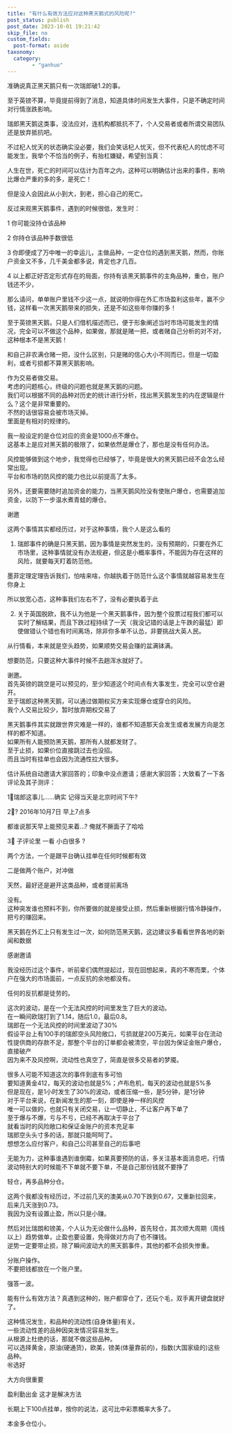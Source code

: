 ```yaml
---
title: "有什么有效方法应对这种黑天鹅式的风险呢?"
post_status: publish
post_date: 2023-10-01 19:21:42
skip_file: no
custom_fields: 
  post-format: aside
taxonomy:
  category:
        - "ganhuo"
---
```


准确说真正黑天鹅只有一次瑞郎破1.2的事。

至于英镑不算，毕竟提前得到了消息，知道具体时间发生大事件，只是不确定时间对行情涨跌影响。

瑞郎黑天鹅这类事，没法应对，连机构都抵抗不了，个人交易者或者所谓交易团队还是放弃抵抗吧。

不过杞人忧天的状态确实没必要，我们会笑话杞人忧天，但不代表杞人的忧虑不可能发生，我举个不恰当的例子，有抬杠嫌疑，希望别当真：

人生在世，死亡的时间可以估计为百年之内，这种可以明确估计出来的事件，影响比爆仓严重的多的多，是死亡！

但是没人会因此从小到大，到老，担心自己的死亡。

反过来观黑天鹅事件，遇到的时候很低，发生时：

1 你可能没持仓该品种

2 你持仓该品种手数很低

3 你即便成了万中唯一的幸运儿，主做品种，一定仓位的遇到黑天鹅，然而，你账户资金又不多，几千美金都多说，肯定也才几百。

4 以上都正好否定形式存在的局面，你持有该黑天鹅事件的主角品种，重仓，账户钱还不少，

那么请问，单单账户里钱不少这一点，就说明你得在外汇市场盈利这些年，赢不少钱，这样看一次黑天鹅带来的损失，还是不如这些年你赚的多！

至于英镑黑天鹅，只是人们借机描述而已，便于形象阐述当时市场可能发生的情况，完全可以不做这个品种，如果做，那就是赌一把，或者赌自己分析的对不对，这种根本不是黑天鹅！

和自己非农满仓赌一把，没什么区别，只是赌的信心大小不同而已，但是一切盈利，或者亏损都不算黑天鹅影响。

作为交易者做交易。  
考虑的问题核心，终级的问题也就是黑天鹅的问题。  
我们可以根据不同的品种对历史的统计进行分析，找出黑天鹅发生的内在逻辑是什么？这个是非常重要的。  
不然的话很容易会被市场灭掉。  
里面是有相对的规律的。

我一般设定的是仓位对应的资金是1000点不爆仓。  
这基本上是应对黑天鹅的极限了，如果依然是爆仓了，那也是没有任何办法。

风控能够做到这个地步，我觉得也已经够了，毕竟是很大的黑天鹅已经不会怎么经常出现。  
平台和市场的防风控的能力也比以前提高了太多。

另外，还要需要随时追加资金的能力，当黑天鹅风险没有使账户爆仓，也需要追加资金，以防下一步温水煮青蛙的爆仓。

谢邀

这两个事情其实都经历过，对于这种事情，我个人是这么看的

1. 瑞郎事件的确是只黑天鹅，因为事情是突然发生的，没有预期的，只要在外汇市场里，这种事情就没有办法规避，但这是小概率事件，不能因为存在这样的风险，就要每天盯着防范他。

墨菲定理定理告诉我们，怕啥来啥，你越执着于防范什么这个事情就越容易发生在你身上

所以放宽心态，这种事我们左右不了，没有必要执着于此

2. 关于英国脱欧，我不认为他是一个黑天鹅事件，因为整个投票过程我们都可以实时了解结果，而且下跌过程持续了一天（我没记错的话是上午跌的最猛）即使做错认个错也有时间离场，除非你多单不认怂，非要挑战大英人民。

从行情看，本来就是空头趋势，如果顺势交易会赚的盆满钵满。

想要防范，只要这种大事件时候不去趟浑水就好了。

谢邀。  
首先英镑的跳空是可以预见的，至少知道这个时间点有大事发生，完全可以空仓避开。  
至于瑞郎这种黑天鹅，可以通过做期权买方来实现爆仓或穿仓的风险。  
我个人交易比较少，暂时放弃期权交易了

黑天鹅事件其实就跟世界灾难是一样的，谁都不知道那天会发生或者发展方向是怎样的都不知道。  
如果所有人能预防黑天鹅，那所有人就都发财了。  
至于止损，如果价位直接跳过去也没招。  
而且当时有挂单也会因为流通性拉大很多。

估计系统自动邀请大家回答的；印象中没点邀请；感谢大家回答；大致看了一下各评论及其子测评：

1⃣️瑞郎这事儿……确实 记得当天是北京时间下午?

2⃣️? 2016年10月7日 早上7点多

都谁说那天早上能预见来着…? 俺就不撅面子了哈哈

3⃣️ 子评论里 一看 小白很多 ?

两个方法，一个是跟平台确认挂单在任何时候都有效

二是做两个账户，对冲做

天然，最好还是避开这类品种，或者提前离场

没有。  
这种突发谁也预料不到，你所要做的就是接受止损，然后重新根据行情冷静操作，把亏的赚回来。

黑天鹅在外汇上只有发生过一次，如何防范黑天鹅，这边建议多看看世界各地的新闻和数据

感谢邀请

我没经历过这个事件，听前辈们偶然提起过，现在回想起来，真的不寒而栗，个体户在强大的市场面前，一点反抗的余地都没有。

任何的反抗都是徒劳的。

这次的波动，是在一个无法风控的时间里发生了巨大的波动。  
在一瞬间欧瑞打到了1.14，随后1.0，最后0.8。  
瑞郎在一个无法风控的时间里波动了30%  
假设平台上有100手的瑞郎空头风险敞口，亏损就是200万美元，如果平台在流动性提供商的存款不足，那整个平台的订单都会被清空，平台因为保证金账户爆仓，直接破产  
因为来不及风控啊，流动性也真空了，简直是很多交易者的梦魇。

很多人可能不知道这次的事件到底有多可怕  
要知道黄金412，每天的波动也就是5%；卢布危机，每天的波动也就是5%多  
但是现在，是1小时发生了30%的波动，或者压缩一些，是5分钟，是1分钟  
对于平台来说，在新闻发生的那一刻，即使是神一样的风控  
唯一可以做的，也就只有关闭交易，让一切静止，不让客户再下单了  
至于爆与不爆，亏与不亏，已经不再取决于平台了  
就看当时的风险敞口和保证金账户的资本充足率  
瑞郎空头头寸多的话，那就只能呵呵了。  
想想怎么应付客户，和自己公司甚至自己的后事吧

无能为力，这种事谁遇到谁倒霉，如果真要预防的话，多关注基本面消息吧，行情波动特别大的时候能不下单就不要下单，不是自己那份钱就不要挣了

轻仓，再多品种分仓。

这两个我都没有经历过，不过前几天的澳美从0.70下跌到0.67，又重新拉回来，后来几天涨到0.73。  
我因为没有设置止盈，所以只是小赚。

然后对比瑞朗和镑美，个人认为无论做什么品种，首先轻仓，其次顺大周期（周线以上）趋势做单，止盈也要设置，免得做对方向了也不赚钱。  
逆势一定要带止损，除了瞬间波动大的黑天鹅事件，其他的都不会损失惨重。

分账户操作。  
不要把钱都放在一个账户里。

强答一波。

能有什么有效方法？真遇到这种的，账户都穿仓了，还玩个毛，双手离开键盘就好了。

这种情况发生，和品种的流动性(自身体量)有关。  
一些流动性差的品种因突发情况容易发生。  
从根源上杜绝的话，那就不做这些品种。  
可以选择黄金，原油(硬通货)，欧美，镑美(体量靠前的)，指数(大国家级的)这些品种。  
㊗️选好

大方向很重要

盈利勤出金 这才是解决方法

长期上下100点挂单，按你的说法，这可比中彩票概率大多了。

本金多仓位小，
